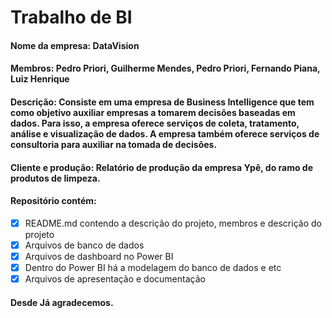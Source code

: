 # Trabalho de BI

#### Nome da empresa: DataVision

#### Membros: Pedro Priori, Guilherme Mendes, Pedro Priori, Fernando Piana, Luiz Henrique

#### Descrição: Consiste em uma empresa de Business Intelligence que tem como objetivo auxiliar empresas a tomarem decisões baseadas em dados. Para isso, a empresa oferece serviços de coleta, tratamento, análise e visualização de dados. A empresa também oferece serviços de consultoria para auxiliar na tomada de decisões.

#### Cliente e produção: Relatório de produção da empresa Ypê, do ramo de produtos de limpeza. 

#### Repositório contém:

- [x] README.md contendo a descrição do projeto, membros e descrição do projeto
- [x] Arquivos de banco de dados
- [x] Arquivos de dashboard no Power BI
- [x] Dentro do Power BI há a modelagem do banco de dados e etc
- [x] Arquivos de apresentação e documentação 

#### Desde Já agradecemos.